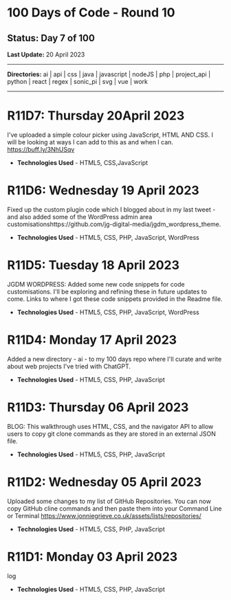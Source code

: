 # 100 Days of Code - Round 10

## **Status:** Day 7 of 100  
**Last Update:** 20 April 2023
___

**Directories:** ai | api | css | java | javascript | nodeJS | php | project_api | python | react | regex | sonic_pi | svg | vue | work
___


# R11D7:  Thursday 20April 2023

I've uploaded a simple colour picker using JavaScript, HTML AND CSS. I will be looking at ways I can add to this as and when I can.  https://buff.ly/3NhUSqv
 
+ **Technologies Used** - HTML5, CSS,JavaScript


# R11D6:  Wednesday 19 April 2023

Fixed up the custom plugin code which I blogged about in my last tweet - and also added some of the WordPress admin area customisationshttps://github.com/jg-digital-media/jgdm_wordpress_theme.
 
+ **Technologies Used** - HTML5, CSS, PHP, JavaScript, WordPress


# R11D5:  Tuesday 18 April 2023

JGDM WORDPRESS: Added some new code snippets for code customisations. I'll be exploring and refining these in future updates to come. Links to where I got these code snippets provided in the Readme file.
 
+ **Technologies Used** - HTML5, CSS, PHP, JavaScript, WordPress


# R11D4:  Monday 17 April 2023

Added a new directory - ai - to my 100 days repo where I'll curate and write about web projects I've tried with ChatGPT. 
 
+ **Technologies Used** - HTML5, CSS, PHP, JavaScript


# R11D3:  Thursday 06 April 2023

BLOG: This walkthrough uses HTML, CSS, and the navigator API to allow users to copy git clone commands as they are stored in an external JSON file. 
 
+ **Technologies Used** - HTML5, CSS, PHP, JavaScript



# R11D2:  Wednesday 05 April 2023

Uploaded some changes to my list of GitHub Repositories. You can now copy GitHub cline commands and then paste them into your Command Line or Terminal
https://www.jonniegrieve.co.uk/assets/lists/repositories/
 
+ **Technologies Used** - HTML5, CSS, PHP, JavaScript

# R11D1:  Monday 03 April 2023

log
 
+ **Technologies Used** - HTML5, CSS, PHP, JavaScript
